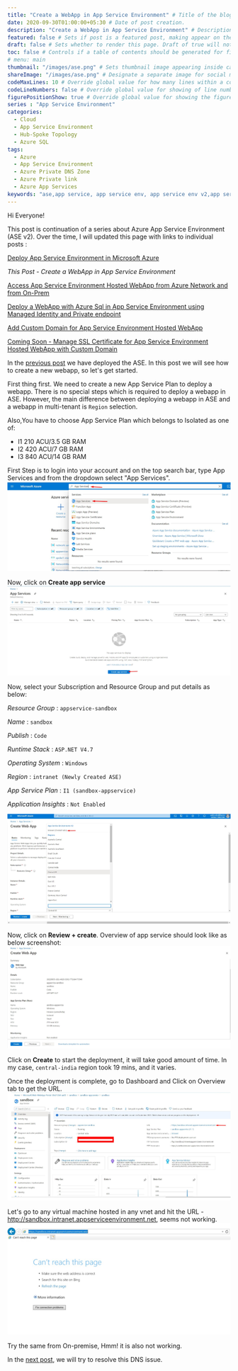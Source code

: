 ```yaml
---
title: "Create a WebApp in App Service Environment" # Title of the blog post.
date: 2020-09-30T01:00:00+05:30 # Date of post creation.
description: "Create a WebApp in App Service Environment" # Description used for search engine.
featured: false # Sets if post is a featured post, making appear on the home page side bar.
draft: false # Sets whether to render this page. Draft of true will not be rendered.
toc: false # Controls if a table of contents should be generated for first-level links automatically.
# menu: main
thumbnail: "/images/ase.png" # Sets thumbnail image appearing inside card on homepage.
shareImage: "/images/ase.png" # Designate a separate image for social media sharing.
codeMaxLines: 10 # Override global value for how many lines within a code block before auto-collapsing.
codeLineNumbers: false # Override global value for showing of line numbers within code block.
figurePositionShow: true # Override global value for showing the figure label.
series : "App Service Environment"
categories:
  - Cloud
  - App Service Environment
  - Hub-Spoke Topology
  - Azure SQL
tags:
  - Azure
  - App Service Environment
  - Azure Private DNS Zone
  - Azure Private link
  - Azure App Services
keywords: "ase,app service, app service env, app service env v2,app service environment,app service environment v2,deploy application in app service environment,app service environment and private link, ase in hub spoke,hub spoke,hub spoke network,hub spoke network topology,azure hub spoke,azure hub spoke network,azure hub spoke network topology,app service environment and private endpoint,azure sql, azure sql and private endpoint,azure private dns zone, resolve azure internal DNS from your on prem,hub spoke dns forwarder,dns forwarder in hub spoke,dns forwarder in hub spoke network topology,dns forwarder"
---
```


Hi Everyone!

This post is continuation of a series about Azure App Service Environment (ASE v2). Over the time, I will updated this page with links to individual posts :  

[Deploy App Service Environment in Microsoft Azure](/post/deploy-app-service-environment-v2-in-microsoft-azure)

_This Post - Create a WebApp in App Service Environment_

[Access App Service Environment Hosted WebApp from Azure Network and from On-Prem](/post/access-app-service-environment-hosted-webapp-from-azure-network-and-from-on-prem)

[Deploy a WebApp with Azure Sql in App Service Environment using Managed Identity and Private endpoint](/post/deploy-a-webapp-with-azure-sql-in-app-service-environment-using-managed-identity-and-private-endpoint)

[Add Custom Domain for App Service Environment Hosted WebApp](/post/add-custom-domain-for-app-service-environment-hosted-webapp)

[Coming Soon - Manage SSL Certificate for App Service Environment Hosted WebApp with Custom Domain](#)

In the [previous post](/post/deploy-app-service-environment-v2-in-microsoft-azure) we have deployed the ASE. In this post we will see how to create a new webapp, so let's get started. 

First thing first. We need to create a new App Service Plan to deploy a webapp. There is no special steps which is required to deploy a webapp in ASE. However, the main difference between deploying a webapp in ASE and a webapp in multi-tenant is `Region` selection. 

Also,You have to choose App Service Plan which belongs to Isolated as one of:
 - I1 210 ACU/3.5 GB RAM 
 - I2 420 ACU/7 GB RAM
 - I3 840 ACU/14 GB RAM

First Step is to login into your account and on the top search bar, type App Services and from the dropdown select "App Services".
![Select App Services](/images/ase/Select_AS.jpg)

Now, click on __Create app service__
![Create App Service](/images/ase/Create_AS.jpg)

Now, select your Subscription and Resource Group and put details as below: 

_Resource Group_ : `appservice-sandbox`

_Name_ : `sandbox`

_Publish_ : `Code`

_Runtime Stack_ : `ASP.NET V4.7`

_Operating System_ : `Windows`

_Region_ : `intranet (Newly Created ASE)`

_App Service Plan_ : `I1 (sandbox-appservice)`

_Application Insights_ : `Not Enabled`

![Create App Service](/images/ase/Create_AS_Basic.jpg)


Now, click on __Review + create__. Overview of app service should look like as below screenshot:
![Overview App Service](/images/ase/AS_Overview.jpg)

Click on __Create__ to start the deployment, it will take good amount of time. In my case, `central-india` region took 19 mins, and it varies.

Once the deployment is complete, go to Dashboard and Click on Overview tab to get the URL.
![App Service Details](/images/ase/AS_Dashboard.jpg)

Let's go to any virtual machine hosted in any vnet and hit the URL - http://sandbox.intranet.appserviceenvironment.net, seems not working.
![Unable to resolve DNS](/images/ase/unable_webapp.jpg)

Try the same from On-premise, Hmm! it is also not working. 

In the [next post](/post/access-app-service-environment-hosted-webapp-from-azure-network-and-from-on-prem), we will try to resolve this DNS issue.


